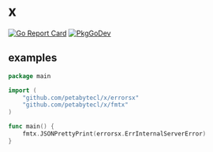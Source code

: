 # x

[![Go Report Card](https://goreportcard.com/badge/github.com/petabytecl/x)](https://goreportcard.com/report/github.com/petabytecl/x)
[![PkgGoDev](https://pkg.go.dev/badge/github.com/petabytecl/x)](https://pkg.go.dev/github.com/petabytecl/x)

## examples

```go
package main

import (
    "github.com/petabytecl/x/errorsx"
    "github.com/petabytecl/x/fmtx"
)

func main() {
    fmtx.JSONPrettyPrint(errorsx.ErrInternalServerError)
}
```
